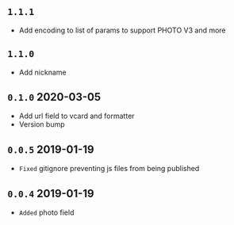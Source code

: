 ## `1.1.1`

- Add encoding to list of params to support PHOTO V3 and more

## `1.1.0`

- Add nickname

## `0.1.0` 2020-03-05

- Add url field to vcard and formatter
- Version bump

## `0.0.5` 2019-01-19

- `Fixed` gitignore preventing js files from being published

## `0.0.4` 2019-01-19

- `Added` photo field
